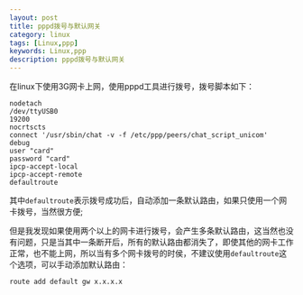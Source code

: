 ```yaml
---
layout: post
title: pppd拨号与默认网关 
category: linux
tags: [Linux,ppp]
keywords: Linux,ppp
description: pppd拨号与默认网关 
---
```

在linux下使用3G网卡上网，使用pppd工具进行拨号，拨号脚本如下：  


	nodetach
	/dev/ttyUSB0
	19200
	nocrtscts
	connect '/usr/sbin/chat -v -f /etc/ppp/peers/chat_script_unicom'
	debug
	user "card"
	password "card"
	ipcp-accept-local
	ipcp-accept-remote
	defaultroute

其中`defaultroute`表示拨号成功后，自动添加一条默认路由，如果只使用一个网卡拨号，当然很方便;  
  
但是我发现如果使用两个以上的网卡进行拨号，会产生多条默认路由，这当然也没有问题，只是当其中一条断开后，所有的默认路由都消失了，即使其他的网卡工作正常，也不能上网，所以当有多个网卡拨号的时侯，不建议使用`defaultroute`这个选项，可以手动添加默认路由：  

	route add default gw x.x.x.x